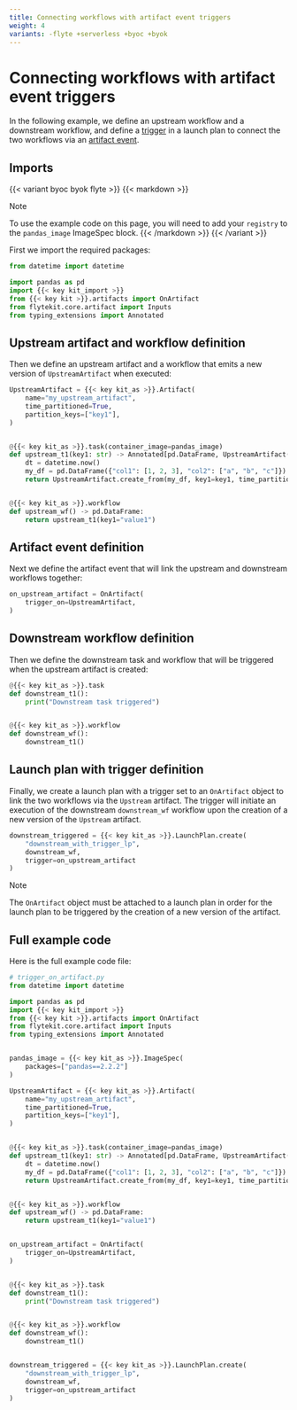 ```yaml
---
title: Connecting workflows with artifact event triggers
weight: 4
variants: -flyte +serverless +byoc +byok
---
```


# Connecting workflows with artifact event triggers

In the following example, we define an upstream workflow and a downstream workflow, and define a [trigger](../launch-plans/reactive-workflows/) in a launch plan to connect the two workflows via an [artifact event](../launch-plans/reactive-workflows#artifact-events).

## Imports

{{< variant byoc byok flyte >}}
{{< markdown >}}
> [!NOTE]
> To use the example code on this page, you will need to add your `registry` to the `pandas_image` ImageSpec block.
{{< /markdown >}}
{{< /variant >}}

First we import the required packages:

```python
from datetime import datetime

import pandas as pd
import {{< key kit_import >}}
from {{< key kit >}}.artifacts import OnArtifact
from flytekit.core.artifact import Inputs
from typing_extensions import Annotated

```

## Upstream artifact and workflow definition

Then we define an upstream artifact and a workflow that emits a new version of `UpstreamArtifact` when executed:

```python
UpstreamArtifact = {{< key kit_as >}}.Artifact(
    name="my_upstream_artifact",
    time_partitioned=True,
    partition_keys=["key1"],
)


@{{< key kit_as >}}.task(container_image=pandas_image)
def upstream_t1(key1: str) -> Annotated[pd.DataFrame, UpstreamArtifact(key1=Inputs.key1)]:
    dt = datetime.now()
    my_df = pd.DataFrame({"col1": [1, 2, 3], "col2": ["a", "b", "c"]})
    return UpstreamArtifact.create_from(my_df, key1=key1, time_partition=dt)


@{{< key kit_as >}}.workflow
def upstream_wf() -> pd.DataFrame:
    return upstream_t1(key1="value1")
```

## Artifact event definition

Next we define the artifact event that will link the upstream and downstream workflows together:

```python
on_upstream_artifact = OnArtifact(
    trigger_on=UpstreamArtifact,
)
```

## Downstream workflow definition

Then we define the downstream task and workflow that will be triggered when the upstream artifact is created:

```python
@{{< key kit_as >}}.task
def downstream_t1():
    print("Downstream task triggered")


@{{< key kit_as >}}.workflow
def downstream_wf():
    downstream_t1()
```

## Launch plan with trigger definition

Finally, we create a launch plan with a trigger set to an `OnArtifact` object to link the two workflows via the `Upstream` artifact. The trigger will initiate an execution of the downstream `downstream_wf` workflow upon the creation of a new version of the `Upstream` artifact.

```python
downstream_triggered = {{< key kit_as >}}.LaunchPlan.create(
    "downstream_with_trigger_lp",
    downstream_wf,
    trigger=on_upstream_artifact
)
```

> [!NOTE]
> The `OnArtifact` object must be attached to a launch plan in order for the launch plan to be triggered by the creation of a new version of the artifact.

## Full example code

Here is the full example code file:

```python
# trigger_on_artifact.py
from datetime import datetime

import pandas as pd
import {{< key kit_import >}}
from {{< key kit >}}.artifacts import OnArtifact
from flytekit.core.artifact import Inputs
from typing_extensions import Annotated


pandas_image = {{< key kit_as >}}.ImageSpec(
    packages=["pandas==2.2.2"]
)

UpstreamArtifact = {{< key kit_as >}}.Artifact(
    name="my_upstream_artifact",
    time_partitioned=True,
    partition_keys=["key1"],
)


@{{< key kit_as >}}.task(container_image=pandas_image)
def upstream_t1(key1: str) -> Annotated[pd.DataFrame, UpstreamArtifact(key1=Inputs.key1)]:
    dt = datetime.now()
    my_df = pd.DataFrame({"col1": [1, 2, 3], "col2": ["a", "b", "c"]})
    return UpstreamArtifact.create_from(my_df, key1=key1, time_partition=dt)


@{{< key kit_as >}}.workflow
def upstream_wf() -> pd.DataFrame:
    return upstream_t1(key1="value1")


on_upstream_artifact = OnArtifact(
    trigger_on=UpstreamArtifact,
)


@{{< key kit_as >}}.task
def downstream_t1():
    print("Downstream task triggered")


@{{< key kit_as >}}.workflow
def downstream_wf():
    downstream_t1()


downstream_triggered = {{< key kit_as >}}.LaunchPlan.create(
    "downstream_with_trigger_lp",
    downstream_wf,
    trigger=on_upstream_artifact
)
```